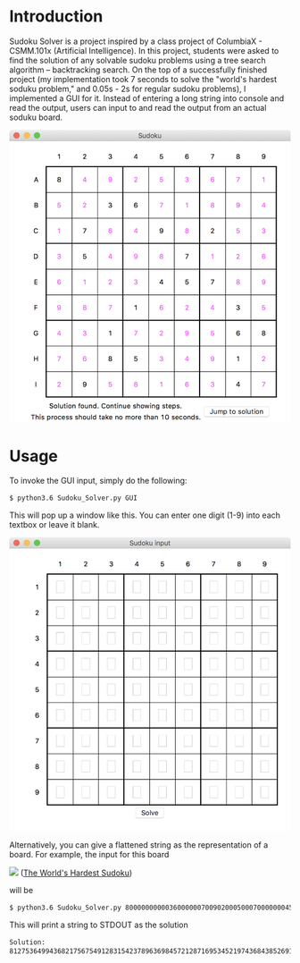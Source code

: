 # Introduction
Sudoku Solver is a project inspired by a class project of ColumbiaX - CSMM.101x (Artificial Intelligence). In this project, students were asked to find the solution of any solvable sudoku problems using a tree search algorithm – backtracking search. On the top of a successfully finished project (my implementation took 7 seconds to solve the "world's hardest soduku problem," and 0.05s - 2s for regular sudoku problems), I implemented a GUI for it. Instead of entering a long string into console and read the output, users can input to and read the output from an actual soduku board. 

![](img/1.png)


# Usage
To invoke the GUI input, simply do the following:
```sh
$ python3.6 Sudoku_Solver.py GUI
```
This will pop up a window like this. You can enter one digit (1-9) into each textbox or leave it blank.

![](img/0.png)


Alternatively, you can give a flattened string as the representation of a board. For example, the input for this board 

![](http://www.conceptispuzzles.com/picture/12/4154.png)
([The World's Hardest Sudoku](http://www.conceptispuzzles.com/index.aspx?uri=info/article/424))

will be 
```sh
$ python3.6 Sudoku_Solver.py 800000000003600000070090200050007000000045700000100030001000068008500010090000400
```
This will print a string to STDOUT as the solution 

```
Solution: 812753649943682175675491283154237896369845721287169534521974368438526917796318452
```

